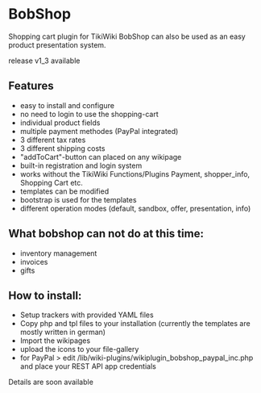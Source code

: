 # BobShop
Shopping cart plugin for TikiWiki
BobShop can also be used as an easy product presentation system.

release v1_3 available

## Features
- easy to install and configure
- no need to login to use the shopping-cart 
- individual product fields
- multiple payment methodes (PayPal integrated)
- 3 different tax rates
- 3 different shipping costs
- "addToCart"-button can placed on any wikipage
- built-in registration and login system
- works without the TikiWiki Functions/Plugins Payment, shopper_info, Shopping Cart etc.
- templates can be modified
- bootstrap is used for the templates
- different operation modes (default, sandbox, offer, presentation, info)

## What bobshop can not do at this time:
- inventory management
- invoices
- gifts

## How to install:
- Setup trackers with provided YAML files
- Copy php and tpl files to your installation (currently the templates are mostly written in german)
- Import the wikipages
- upload the icons to your file-gallery
- for PayPal > edit /lib/wiki-plugins/wikiplugin_bobshop_paypal_inc.php and place your REST API app credentials


Details are soon available
